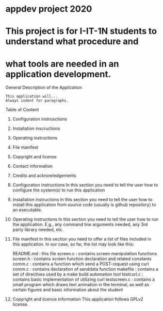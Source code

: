 # appdev project 2020

# This project is for I-IT-1N students to understand what procedure and
# what tools are needed in an application development.

General Description of the Application

    This application will...
    Always indent for paragraphs.

Table of Content
1. Configuration instrusctions
2. Installation inscructions
3. Operating instructions
4. File manifest
5. Copyright and license
6. Contact information
7. Credits and acknowledgements

1. Configuration instructions
    In this section you need to tell the user how to configure the system(s)
    to run this application

2. Installation instructions
    In this section you need to tell the user how to install this application
    from source code (usually is github repository) to an executable.

3. Operating instructions
    In this section you need to tell the user how to run the application. E.g.,
    any command line arguments needed, any 3rd party library needed, etc.

4. File manifest
    In this section you need to offer a list of files included in this application.
    In our case, so far, the list may look like this:

    README.md : this file
    screen.c :  contains screen manipulation functions
    screen.h :  contains screen function declaration and related constants
    comm.c :    contains a function which send a POST-request using curl
    comm.c :    contains declaration of senddata function
    makefile :   contains a set of directives used by a make build automation tool
    testcurl.c : contains basic implementation of utilizing curl
    testscreen.c : contains a small program which draws text animation in the terminal, as well as certain figures and basic information about the student 

5. Copyright and licence information
    This application follows GPLv2 license.
